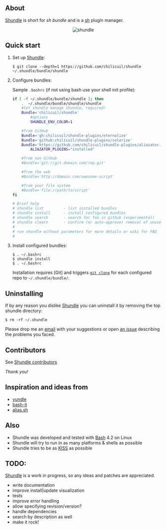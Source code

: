 ## About

[Shundle](https://github.com/chilicuil/shundle/) is short for _sh bundle_ and is a [sh](http://en.wikipedia.org/wiki/Unix_shell) plugin manager.

<p align="center">
<img src="http://javier.io/assets/img/shundle-1.png" alt="shundle"/>
</p>

## Quick start

1. Set up [Shundle](https://github.com/chilicuil/shundle/):

   ```
   $ git clone --depth=1 https://github.com/chilicuil/shundle ~/.shundle/bundle/shundle
   ```

2. Configure bundles:

   Sample `.bashrc` (if not using bash use your shell init profile):

   ```sh
   if [ -f ~/.shundle/bundle/shundle ]; then
       .  ~/.shundle/bundle/shundle/shundle
       #let shundle manage shundle, required!
       Bundle='chilicuil/shundle'
           #options
           SHUNDLE_ENV_COLOR=1

       #from GitHub
       Bundle='gh:chilicuil/shundle-plugins/eternalize'
       Bundle='github:chilicuil/shundle-plugins/colorize'
       Bundle='https://github.com/chilicuil/shundle-plugins/aliazator.git'
           ALIAZATOR_PLUGINS="installed"

       #from non GitHub
       #Bundle='git://git.domain.com/rep.git'

       #from the web
       #Bundle='http://domain.com/awesome-script'

       #from your file system
       #Bundle='file://path/to/script'
   fi
   
   # Brief help
   # shundle list         - list installed bundles
   # shundle install      - install configured bundles
   # shundle search       - search for foo in github (experimental)
   # shundle clearn       - confirm (or auto-approve) removal of unused bundles
   #
   # run shundle without parameters for more details or wiki for FAQ
   #
   ```

3. Install configured bundles:

   ```
   $ . ~/.bashrc
   $ shundle install
   $ . ~/.bashrc
   ```

   Installation requires [Git] and triggers [`git clone`](http://gitref.org/creating/#clone) for each configured repo to `~/.shundle/bundle/`.

## Uninstalling

If by any reason you dislike [Shundle](https://github.com/chilicuil/shundle) you can uninstall it by removing the top shundle directory:

   ```
   $ rm -rf ~/.shundle
   ```

Please drop me an [email](m@javier.io) with your suggestions or open [an issue](https://github.com/chilicuil/shundle/issues) describing the problems you faced.

## Contributors

See [Shundle contributors](https://github.com/chilicuil/shundle/graphs/contributors)

*Thank you!*

## Inspiration and ideas from

* [vundle](https://github.com/gmarik/vundle)
* [bash-it](https://github.com/revans/bash-it)
* [alias.sh](http://alias.sh/)

## Also

* Shundle was developed and tested with [Bash](http://en.wikipedia.org/wiki/Bash_%28Unix_shell%29) 4.2 on Linux
* Shundle will try to run in as many platforms & shells as possible
* Shundle tries to be as [KISS](http://en.wikipedia.org/wiki/KISS_principle) as possible

## TODO:
[Shundle](https://github.com/chilicuil/shundle/) is a work in progress, so any ideas and patches are appreciated.

* write documentation
* improve install|update visualization
* tests
* improve error handling
* allow specifying revision/version?
* handle dependencies
* search by description as well
* make it rock!
